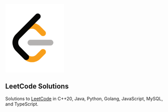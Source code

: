 ![](banner.png)

## LeetCode Solutions


Solutions to [LeetCode](https://leetcode.com/)  in C++20, Java, Python, Golang, JavaScript, MySQL, and TypeScript.

